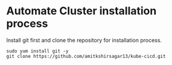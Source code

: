 # Automate Cluster installation process

Install git first and clone the repository for installation process.

```
sudo yum install git -y
git clone https://github.com/amitkshirsagar13/kube-cicd.git
```
